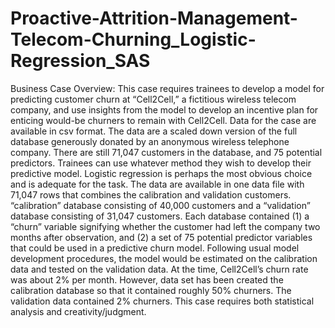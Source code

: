 # Proactive-Attrition-Management-Telecom-Churning_Logistic-Regression_SAS

Business Case Overview: This case requires trainees to develop a model for predicting customer churn at “Cell2Cell,” a fictitious wireless telecom company, and use insights from the model to develop an incentive plan for enticing would-be churners to remain with Cell2Cell. Data for the case are available in csv format. The data are a scaled down version of the full database generously donated by an anonymous wireless telephone company. There are still 71,047 customers in the database, and 75 potential predictors. Trainees can use whatever method they wish to develop their predictive model. Logistic regression is perhaps the most obvious choice and is adequate for the task. The data are available in one data file with 71,047 rows that combines the calibration and validation customers. “calibration” database consisting of 40,000 customers and a “validation” database consisting of 31,047 customers. Each database contained (1) a “churn” variable signifying whether the customer had left the company two months after observation, and (2) a set of 75 potential predictor variables that could be used in a predictive churn model. Following usual model development procedures, the model would be estimated on the calibration data and tested on the validation data. At the time, Cell2Cell’s churn rate was about 2% per month. However, data set has been created the calibration database so that it contained roughly 50% churners. The validation data contained 2% churners. This case requires both statistical analysis and creativity/judgment.
